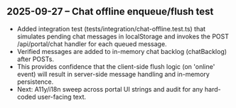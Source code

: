 ## 2025-09-27 – Chat offline enqueue/flush test
- Added integration test (tests/integration/chat-offline.test.ts) that simulates pending chat messages in localStorage and invokes the POST /api/portal/chat handler for each queued message.
- Verified messages are added to in-memory chat backlog (chatBacklog) after POSTs.
- This provides confidence that the client-side flush logic (on 'online' event) will result in server-side message handling and in-memory persistence.
- Next: A11y/i18n sweep across portal UI strings and audit for any hard-coded user-facing text.
